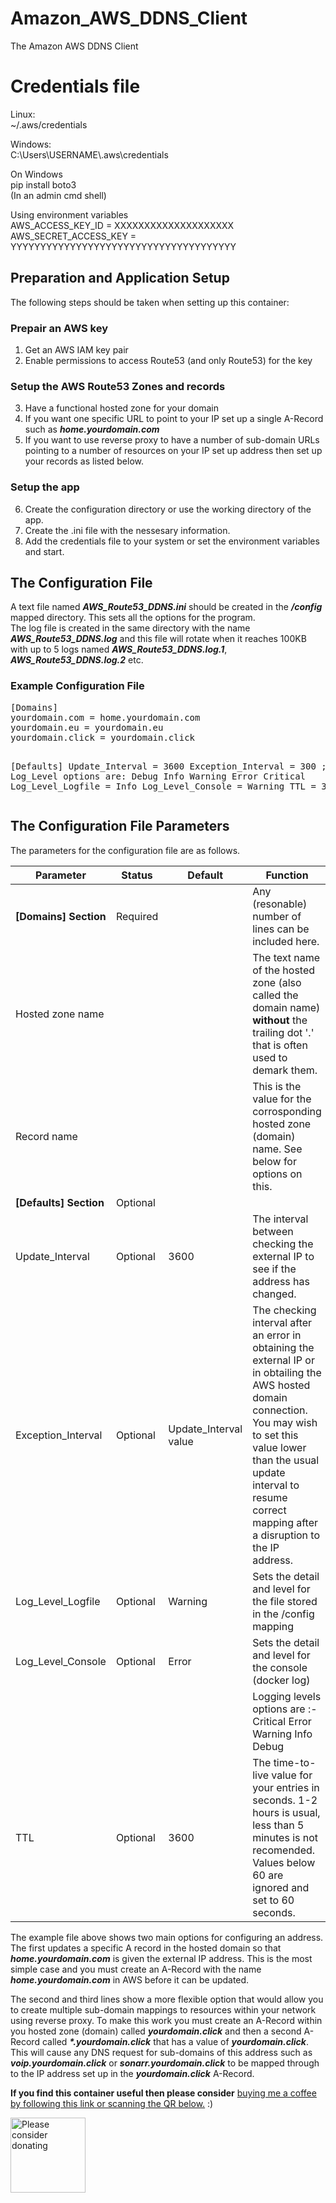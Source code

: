 # Amazon_AWS_DDNS_Client
The Amazon AWS DDNS Client

# Credentials file
Linux: <br>
    ~/.aws/credentials <br>

Windows: <br>
    C:\Users\USERNAME\\.aws\credentials <br>

On Windows <br>
    pip install boto3 <br>
(In an admin cmd shell) <br>

Using environment variables <br>
    AWS_ACCESS_KEY_ID = XXXXXXXXXXXXXXXXXXXX <br>
    AWS_SECRET_ACCESS_KEY = YYYYYYYYYYYYYYYYYYYYYYYYYYYYYYYYYYYYYY <br>

<h2>Preparation and Application Setup</h2>
<p>
The following steps should be taken when setting up this container:<br>
<h3>Prepair an AWS key</h3>
<ol>
  <li>Get an AWS IAM key pair</li>
  <li>Enable permissions to access Route53 (and only Route53) for the key</li>
</ol>

<h3>Setup the AWS Route53 Zones and records</h3>
<ol start="3">
  <li>Have a functional hosted zone for your domain</li>
  <li>If you want one specific URL to point to your IP set up a single A-Record such as <b><i>home.yourdomain.com</b></i></li>
  <li>If you want to use reverse proxy to have a number of sub-domain URLs pointing to a number of resources on your IP set up address then set up your records as listed below.</li>
</ol>

<h3>Setup the app</h3>
<ol start="6">
  <li>Create the configuration directory or use the working directory of the app.</li>
  <li>Create the .ini file with the nessesary information.</li>
  <li>Add the credentials file to your system or set the environment variables and start.</li>
</ol>
</p>

<h2>The Configuration File</h2>
<p>
A text file named <b><i>AWS_Route53_DDNS.ini</b></i> should be created in the <b><i>/config</b></i> mapped directory. This sets all the options for the program.<br>
The log file is created in the same directory with the name <b><i>AWS_Route53_DDNS.log</b></i> and this file will rotate when it reaches 100KB with up to 5 logs named <b><i>AWS_Route53_DDNS.log.1</b></i>, <b><i>AWS_Route53_DDNS.log.2</b></i> etc. 
</p>

<h3>Example Configuration File</h3>
<tt><pre>
[Domains]
yourdomain.com = home.yourdomain.com
yourdomain.eu = yourdomain.eu
yourdomain.click = yourdomain.click

[Defaults]
Update_Interval = 3600
Exception_Interval = 300
; Log_Level options are: Debug Info Warning Error Critical
Log_Level_Logfile = Info 
Log_Level_Console = Warning 
TTL = 3211
</tt></pre>

<h2>The Configuration File Parameters</h2>
<p>
The parameters for the configuration file are as follows.
<br>
<table>
<thead>
<tr><th align="center">Parameter</th>
<th>Status</th>
<th>Default</th>
<th>Function</th>
</tr>
</thead>
<tbody><tr>
<tr>
<tr>
<td align="left"><b>[Domains] Section</b></td>
<td>Required</td>
<td></td>
<td>Any (resonable) number of lines can be included here.</td>
</tr>
<tr>
<td align="left">Hosted zone name</td>
<td></td>
<td></td>
<td>The text name of the hosted zone (also called the domain name) <b>without</b> the trailing dot '.' that is often used to demark them.</td>
</tr>
<tr>
<td align="left">Record name</td>
<td></td>
<td></td>
<td>This is the value for the corrosponding hosted zone (domain) name. See below for options on this.</td>
</tr>
<tr>
<td align="left"><b>[Defaults] Section</b></td>
<td>Optional</td>
<td></td>
<td></td>
</tr>
<tr>
<td align="left">Update_Interval</td>
<td>Optional</td>
<td>3600</td>
<td>The interval between checking the external IP to see if the address has changed.</td>
</tr>
<tr>
<td align="left">Exception_Interval</td>
<td>Optional</td>
<td>Update_Interval value</td>
<td>The checking interval after an error in obtaining the external IP or in obtailing the AWS hosted domain connection. You may wish to set this value lower than the usual update interval to resume correct mapping after a disruption to the IP address.</td>
</tr>
<tr>
<td align="left">Log_Level_Logfile</td>
<td>Optional</td>
<td>Warning</td>
<td>Sets the detail and level for the file stored in the /config mapping</td>
</tr>
<tr>
<td align="left">Log_Level_Console</td>
<td>Optional</td>
<td>Error</td>
<td>Sets the detail and level for the console (docker log)</td>
</tr>
<tr>
<td align="left"></td>
<td></td>
<td></td>
<td>Logging levels options are :- Critical Error Warning Info Debug</td>
</tr>
<tr>
<td align="left">TTL</td>
<td>Optional</td>
<td>3600</td>
<td>The time-to-live value for your entries in seconds. 1-2 hours is usual, less than 5 minutes is not recomended. Values below 60 are ignored and set to 60 seconds.</td>
</tr>
</tbody></table>
</p>
<p>The example file above shows two main options for configuring an address. The first updates a specific A record in the hosted domain so that <b><i>home.yourdomain.com</b></i> is given the external IP address. This is the most simple case and you must create an A-Record with the name <b><i>home.yourdomain.com</b></i> in AWS before it can be updated.</p>
<p>
The second and third lines show a more flexible option that would allow you to create multiple sub-domain mappings to resources within your network using reverse proxy. To make this work you must create an A-Record within you hosted zone (domain) called <b><i>yourdomain.click</b></i> and then a second A-Record called <b><i>*.yourdomain.click</b></i> that has a value of <b><i>yourdomain.click</b></i>. This will cause any DNS request for sub-domains of this address such as <b><i>voip.yourdomain.click</b></i> or <b><i>sonarr.yourdomain.click</b></i> to be mapped through to the IP address set up in the <b><i>yourdomain.click</b></i> A-Record.
</p>

<p><b>If you find this container useful then please consider</b> <a href="https://www.paypal.com/donate?hosted_button_id=N6F4E9YCD5VC8">buying me a coffee by following this link or scanning the QR below.</a> :)</p>

<a href="https://www.paypal.com/donate?hosted_button_id=N6F4E9YCD5VC8"> <img src="http://www.ajwm.uk/dockerdonate.jpg" alt="Please consider donating" width="120" height="120"> </a>
